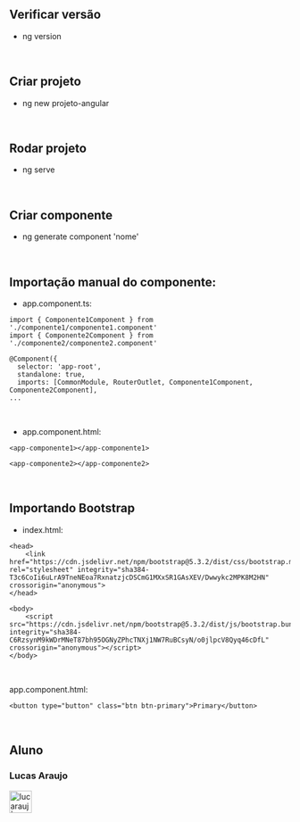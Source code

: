 ## Verificar versão

- ng version

<br>

## Criar projeto

- ng new projeto-angular

<br>

## Rodar projeto

- ng serve

<br>

## Criar componente

- ng generate component 'nome'

<br>

## Importação manual do componente:

- app.component.ts:

```
import { Componente1Component } from './componente1/componente1.component'
import { Componente2Component } from './componente2/componente2.component'

@Component({
  selector: 'app-root',
  standalone: true,
  imports: [CommonModule, RouterOutlet, Componente1Component, Componente2Component],
...
```

<br>

- app.component.html:

```
<app-componente1></app-componente1>

<app-componente2></app-componente2>
```

<br>

## Importando Bootstrap

- index.html:

```
<head>
	<link href="https://cdn.jsdelivr.net/npm/bootstrap@5.3.2/dist/css/bootstrap.min.css" rel="stylesheet" integrity="sha384-T3c6CoIi6uLrA9TneNEoa7RxnatzjcDSCmG1MXxSR1GAsXEV/Dwwykc2MPK8M2HN" crossorigin="anonymous">
</head>

<body>
	<script src="https://cdn.jsdelivr.net/npm/bootstrap@5.3.2/dist/js/bootstrap.bundle.min.js" integrity="sha384-C6RzsynM9kWDrMNeT87bh95OGNyZPhcTNXj1NW7RuBCsyN/o0jlpcV8Qyq46cDfL" crossorigin="anonymous"></script>
</body>
```

<br>

app.component.html:

```
<button type="button" class="btn btn-primary">Primary</button>
```

<br>

## Aluno

### Lucas Araujo

<a href="https://www.linkedin.com/in/lucarauj"><img alt="lucarauj | LinkdeIN" width="40px" src="https://user-images.githubusercontent.com/43545812/144035037-0f415fc7-9f96-4517-a370-ccc6e78a714b.png" /></a>